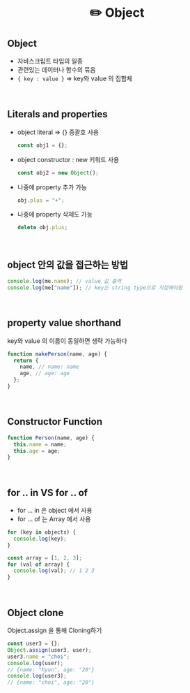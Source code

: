 # <div align="center">✏️ Object</div>

## Object

- 자바스크립트 타입의 일종
- 관련있는 데이터나 함수의 묶음
- `{ key : value }` ⇒ key와 value 의 집합체

<br>

## Literals and properties

- object literal ⇒ {} 증괄호 사용
  ```jsx
  const obj1 = {};
  ```
- object constructor : new 키워드 사용
  ```jsx
  const obj2 = new Object();
  ```
- 나중에 property 추가 가능
  ```jsx
  obj.plus = "+";
  ```
- 나중에 property 삭제도 가능
  ```jsx
  delete obj.plus;
  ```

<br>

## object 안의 값을 접근하는 방법

```jsx
console.log(me.name); // value 값 출력
console.log(me["name"]); // key는 string type으로 지정해야됨
```

<br>

## property value shorthand

key와 value 의 이름이 동일하면 생략 가능하다

```jsx
function makePerson(name, age) {
  return {
    name, // name: name
    age, // age: age
  };
}
```

<br>

## Constructor Function

```jsx
function Person(name, age) {
  this.name = name;
  this.age = age;
}
```

<br>

## for .. in VS for .. of

- for … in 은 object 에서 사용
- for … of 는 Array 에서 사용

```jsx
for (key in objects) {
  console.log(key);
}

const array = [1, 2, 3];
for (val of array) {
  console.log(val); // 1 2 3
}
```

<br>

## Object clone

Object.assign 을 통해 Cloning하기

```jsx
const user3 = {};
Object.assign(user3, user);
user3.name = "choi";
console.log(user);
// {name: "hyun", age: "20"}
console.log(user3);
// {name: "choi", age: "20"}
```
